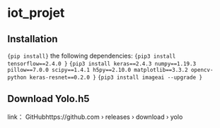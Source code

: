 # iot_projet
## Installation

```{pip install}``` the following dependencies:
```{pip3 install tensorflow==2.4.0 }```
```{pip3 install keras==2.4.3 numpy==1.19.3 pillow==7.0.0 scipy==1.4.1 h5py==2.10.0 matplotlib==3.3.2 opencv-python keras-resnet==0.2.0 }```
```{pip3 install imageai --upgrade }```

## Download Yolo.h5
link： GitHubhttps://github.com › releases › download › yolo
